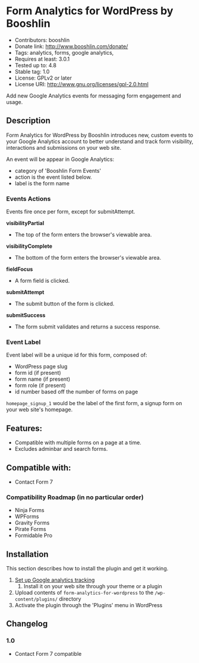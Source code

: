 # Form Analytics for WordPress by Booshlin

* Contributors: booshlin
* Donate link: http://www.booshlin.com/donate/
* Tags: analytics, forms, google analytics, 
* Requires at least: 3.0.1
* Tested up to: 4.8
* Stable tag: 1.0
* License: GPLv2 or later
* License URI: http://www.gnu.org/licenses/gpl-2.0.html

Add new Google Analytics events for messaging form engagement and usage.

## Description

Form Analytics for WordPress by Booshlin introduces new, custom events to your Google Analytics account to better understand and track form visibility, interactions and submissions on your web site.

An event will be appear in Google Analytics:
* category of 'Booshlin Form Events'
* action is the event listed below.
* label is the form name

### Events Actions

Events fire once per form, except for submitAttempt.

**visibilityPartial**
* The top of the form enters the browser's viewable area.

**visibilityComplete**
* The bottom of the form enters the browser's viewable area.

**fieldFocus**
* A form field is clicked.

**submitAttempt**
* The submit button of the form is clicked.

**submitSuccess**
* The form submit validates and returns a success response.

### Event Label

Event label will be a unique id for this form, composed of:
* WordPress page slug
* form id (if present)
* form name (if present)
* form role (if present)
* id number based off the number of forms on page

`homepage_signup_1` would be the label of the first form, a signup form on your web site's homepage.

## Features:

* Compatible with multiple forms on a page at a time.
* Excludes adminbar and search forms.


## Compatible with:

* Contact Form 7

### Compatibility Roadmap (in no particular order)

* Ninja Forms
* WPForms
* Gravity Forms
* Pirate Forms
* Formidable Pro

## Installation

This section describes how to install the plugin and get it working.

1. [Set up Google analytics tracking](https://support.google.com/analytics/answer/1008080?hl=en)
	1. Install it on your web site through your theme or a plugin
1. Upload contents of `form-analytics-for-wordpress` to the `/wp-content/plugins/` directory
1. Activate the plugin through the 'Plugins' menu in WordPress


## Changelog

### 1.0

* Contact Form 7 compatible
